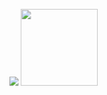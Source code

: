
<!--
**shusongLu/shusongLu** is a ✨ _special_ ✨ repository because its `README.md` (this file) appears on your GitHub profile.

Here are some ideas to get you started:

- 🔭 I’m currently working on ...
- 🌱 I’m currently learning ...
- 👯 I’m looking to collaborate on ...
- 🤔 I’m looking for help with ...
- 💬 Ask me about ...
- 📫 How to reach me: ...
- 😄 Pronouns: ...
- ⚡ Fun fact: ...
-->

![](https://github-readme-stats.vercel.app/api?username=shusongLu&show_icons=true)
<img align="" height="137px" src="https://github-readme-stats.vercel.app/api/top-langs/?username=shusongLu&hide_title=true&hide_border=true&layout=compact&bg_color=0,73FA79,73FDFF,D783FF&theme=graywhite&locale=cn" />
